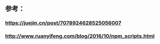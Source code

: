 
## 参考：
### https://juejin.cn/post/7078924628525056007
### http://www.ruanyifeng.com/blog/2016/10/npm_scripts.html